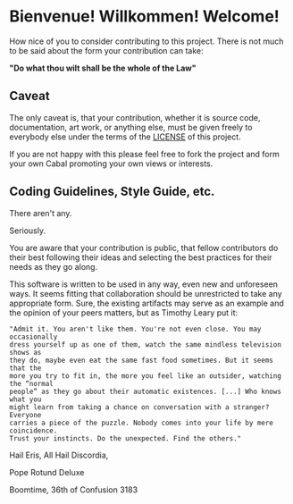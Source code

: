 # Bienvenue! Willkommen! Welcome! 

How nice of you to consider contributing to this project. There is not much to be
said about the form your contribution can take:

**"Do what thou wilt shall be the whole of the Law"**

## Caveat

The only caveat is, that your contribution, whether it is source code,
documentation, art work, or anything else, must be given freely to everybody else
under the terms of the [LICENSE](LICENSE) of this project.

If you are not happy with this please feel free to fork the project and form your
own Cabal promoting your own views or interests.

## Coding Guidelines, Style Guide, etc.

There aren't any.

Seriously.

You are aware that your contribution is public, that fellow contributors
do their best following their ideas and selecting the best practices for their needs
as they go along.

This software is written to be used in any way, even new and unforeseen ways. It seems
fitting that collaboration should be unrestricted to take any appropriate form. Sure,
the existing artifacts may serve as an example and the opinion of your peers matters,
but as Timothy Leary put it:

    "Admit it. You aren't like them. You're not even close. You may occasionally
    dress yourself up as one of them, watch the same mindless television shows as
    they do, maybe even eat the same fast food sometimes. But it seems that the
    more you try to fit in, the more you feel like an outsider, watching the “normal
    people” as they go about their automatic existences. [...] Who knows what you
    might learn from taking a chance on conversation with a stranger? Everyone
    carries a piece of the puzzle. Nobody comes into your life by mere coincidence.
    Trust your instincts. Do the unexpected. Find the others."


Hail Eris, All Hail Discordia,

Pope Rotund Deluxe

Boomtime, 36th of Confusion 3183
